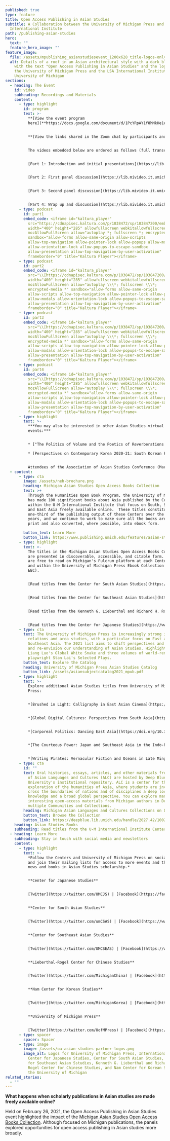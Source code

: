```yaml
---
published: true
type: feature
title: Open Access Publishing in Asian Studies
subtitle: A Collaboration between the University of Michigan Press and
  International Institute
path: /publishing-asian-studies
hero:
  text: ""
  feature_hero_image: ""
feature_image:
  file: /assets/mpublishing_asianstudiesevent_1200x628_title-logos-only.png
  alt: Details of a roof in an Asian architectural style with a dark blue overlay,
    with the text "Open Access Publishing in Asian Studies" and the logos for
    the University of Michigan Press and the LSA International Institute,
    University of Michigan
sections:
  - heading: The Event
    id: video
    subheading: Recordings and Materials
    content:
      - type: highlight
        id: program
        text: >-
          **[View the event program
          here](**https://docs.google.com/document/d/1PcYRpAY1f8hMkHe1eNLa-1z611QUvz_1PvaanWWQ85E/edit?usp=sharing**)**


          **[View the links shared in the Zoom chat by participants and attendees here](assets/open-access-publishing-in-asian-studies_chat-links.pdf)**


          The videos embedded below are ordered as follows (full transcripts and other context are available at the links):


          [Part 1: Introduction and initial presentations](https://lib.mivideo.it.umich.edu/media/t/1_xyh4fgx2)


          [Part 2: First panel discussion](https://lib.mivideo.it.umich.edu/media/t/1_6go3vfuu)


          [Part 3: Second panel discussion](https://lib.mivideo.it.umich.edu/media/t/1_aqwuhax1)


          [Part 4: Wrap up and discussion](https://lib.mivideo.it.umich.edu/media/t/1_m4kurqfw)
      - type: podcast
        id: part1
        embed_code: <iframe id="kaltura_player"
          src="https://cdnapisec.kaltura.com/p/1038472/sp/103847200/embedIframeJs/uiconf_id/20515051/partner_id/1038472?iframeembed=true&playerId=kaltura_player&entry_id=1_xyh4fgx2&flashvars[streamerType]=auto&amp;flashvars[localizationCode]=en&amp;flashvars[leadWithHTML5]=true&amp;flashvars[sideBarContainer.plugin]=true&amp;flashvars[sideBarContainer.position]=left&amp;flashvars[sideBarContainer.clickToClose]=true&amp;flashvars[chapters.plugin]=true&amp;flashvars[chapters.layout]=vertical&amp;flashvars[chapters.thumbnailRotator]=false&amp;flashvars[streamSelector.plugin]=true&amp;flashvars[EmbedPlayer.SpinnerTarget]=videoHolder&amp;flashvars[dualScreen.plugin]=true&amp;flashvars[Kaltura.addCrossoriginToIframe]=true&amp;&wid=1_xeciglha"
          width="400" height="285" allowfullscreen webkitallowfullscreen
          mozAllowFullScreen allow="autoplay *; fullscreen *; encrypted-media *"
          sandbox="allow-forms allow-same-origin allow-scripts
          allow-top-navigation allow-pointer-lock allow-popups allow-modals
          allow-orientation-lock allow-popups-to-escape-sandbox
          allow-presentation allow-top-navigation-by-user-activation"
          frameborder="0" title="Kaltura Player"></iframe>
      - type: podcast
        id: part2
        embed_code: <iframe id="kaltura_player"
          src="\\[https://cdnapisec.​kaltura.com/p/1038472/sp/​103847200/embedIframeJs/​uiconf_id/20515051/partner_id/​1038472?iframeembed=true&​playerId=kaltura\\\_player&entry\\\_​id=1_6go3vfuu&flashvars\[​streamerType]=auto&amp;​flashvars\\\[localizationCode]=​en&amp;flashvars\\\[​leadWithHTML5]=true&amp;​flashvars\\\[sideBarContainer.​plugin]=true&amp;flashvars\\\[​sideBarContainer.position]=​left&amp;flashvars\\\[​sideBarContainer.clickToClose]​=true&amp;flashvars\\\[chapters.​plugin]=true&amp;flashvars\\\[​chapters.layout]=vertical&amp;​flashvars\\\[chapters.​thumbnailRotator]=false&amp;​flashvars\\\[streamSelector.​plugin]=true&amp;flashvars\\\[​EmbedPlayer.SpinnerTarget]=​videoHolder&amp;flashvars\\\[​dualScreen.plugin]=true&amp;​flashvars\\\[Kaltura.​addCrossoriginToIframe]=true&​amp;&wid=1_qcumplpf](https://cdnapisec.kaltura.com/p/1038472/sp/103847200/embedIframeJs/uiconf_id/20515051/partner_id/1038472?iframeembed=true&playerId=kaltura_player&entry_id=1_6go3vfuu&flashvars\\[streamerType]=auto&amp;flashvars\\[localizationCode]=en&amp;flashvars\\[leadWithHTML5]=true&amp;flashvars\\[sideBarContainer.plugin]=true&amp;flashvars\\[sideBarContainer.position]=left&amp;flashvars\\[sideBarContainer.clickToClose]=true&amp;flashvars\\[chapters.plugin]=true&amp;flashvars\\[chapters.layout]=vertical&amp;flashvars\\[chapters.thumbnailRotator]=false&amp;flashvars\\[streamSelector.plugin]=true&amp;flashvars\\[EmbedPlayer.SpinnerTarget]=videoHolder&amp;flashvars\\[dualScreen.plugin]=true&amp;flashvars\\[Kaltura.addCrossoriginToIframe]=true&amp;&wid=1_qcumplpf)"
          width="400" height="285" allowfullscreen webkitallowfullscreen
          mozAllowFullScreen allow="autoplay \\\*; fullscreen \\\*;
          encrypted-media *" sandbox="allow-forms allow-same-origin
          allow-scripts allow-top-navigation allow-pointer-lock allow-popups
          allow-modals allow-orientation-lock allow-popups-to-escape-sandbox
          allow-presentation allow-top-navigation-by-user-​activation"
          frameborder="0" title="Kaltura Player"></iframe>
      - type: podcast
        id: part3
        embed_code: <iframe id="kaltura_player"
          src="\\[https://cdnapisec.​kaltura.com/p/1038472/sp/​103847200/embedIframeJs/​uiconf_id/20515051/partner_id/​1038472?iframeembed=true&​playerId=kaltura\\\_player&entry\\\_​id=1_aqwuhax1&flashvars\[​streamerType]=auto&amp;​flashvars\\\[localizationCode]=​en&amp;flashvars\\\[​leadWithHTML5]=true&amp;​flashvars\\\[sideBarContainer.​plugin]=true&amp;flashvars\\\[​sideBarContainer.position]=​left&amp;flashvars\\\[​sideBarContainer.clickToClose]​=true&amp;flashvars\\\[chapters.​plugin]=true&amp;flashvars\\\[​chapters.layout]=vertical&amp;​flashvars\\\[chapters.​thumbnailRotator]=false&amp;​flashvars\\\[streamSelector.​plugin]=true&amp;flashvars\\\[​EmbedPlayer.SpinnerTarget]=​videoHolder&amp;flashvars\\\[​dualScreen.plugin]=true&amp;​flashvars\\\[Kaltura.​addCrossoriginToIframe]=true&​amp;&wid=1_w1f1u8ws](https://cdnapisec.kaltura.com/p/1038472/sp/103847200/embedIframeJs/uiconf_id/20515051/partner_id/1038472?iframeembed=true&playerId=kaltura_player&entry_id=1_aqwuhax1&flashvars\\[streamerType]=auto&amp;flashvars\\[localizationCode]=en&amp;flashvars\\[leadWithHTML5]=true&amp;flashvars\\[sideBarContainer.plugin]=true&amp;flashvars\\[sideBarContainer.position]=left&amp;flashvars\\[sideBarContainer.clickToClose]=true&amp;flashvars\\[chapters.plugin]=true&amp;flashvars\\[chapters.layout]=vertical&amp;flashvars\\[chapters.thumbnailRotator]=false&amp;flashvars\\[streamSelector.plugin]=true&amp;flashvars\\[EmbedPlayer.SpinnerTarget]=videoHolder&amp;flashvars\\[dualScreen.plugin]=true&amp;flashvars\\[Kaltura.addCrossoriginToIframe]=true&amp;&wid=1_w1f1u8ws)"
          width="400" height="285" allowfullscreen webkitallowfullscreen
          mozAllowFullScreen allow="autoplay \\\*; fullscreen \\\*;
          encrypted-media *" sandbox="allow-forms allow-same-origin
          allow-scripts allow-top-navigation allow-pointer-lock allow-popups
          allow-modals allow-orientation-lock allow-popups-to-escape-sandbox
          allow-presentation allow-top-navigation-by-user-​activation"
          frameborder="0" title="Kaltura Player"></iframe>
      - type: podcast
        id: part4
        embed_code: <iframe id="kaltura_player"
          src="\\[https://cdnapisec.​kaltura.com/p/1038472/sp/​103847200/embedIframeJs/​uiconf_id/20515051/partner_id/​1038472?iframeembed=true&​playerId=kaltura\\\_player&entry\\\_​id=1_m4kurqfw&flashvars\[​streamerType]=auto&amp;​flashvars\\\[localizationCode]=​en&amp;flashvars\\\[​leadWithHTML5]=true&amp;​flashvars\\\[sideBarContainer.​plugin]=true&amp;flashvars\\\[​sideBarContainer.position]=​left&amp;flashvars\\\[​sideBarContainer.clickToClose]​=true&amp;flashvars\\\[chapters.​plugin]=true&amp;flashvars\\\[​chapters.layout]=vertical&amp;​flashvars\\\[chapters.​thumbnailRotator]=false&amp;​flashvars\\\[streamSelector.​plugin]=true&amp;flashvars\\\[​EmbedPlayer.SpinnerTarget]=​videoHolder&amp;flashvars\\\[​dualScreen.plugin]=true&amp;​flashvars\\\[Kaltura.​addCrossoriginToIframe]=true&​amp;&wid=1_19c1krfl](https://cdnapisec.kaltura.com/p/1038472/sp/103847200/embedIframeJs/uiconf_id/20515051/partner_id/1038472?iframeembed=true&playerId=kaltura_player&entry_id=1_m4kurqfw&flashvars\\[streamerType]=auto&amp;flashvars\\[localizationCode]=en&amp;flashvars\\[leadWithHTML5]=true&amp;flashvars\\[sideBarContainer.plugin]=true&amp;flashvars\\[sideBarContainer.position]=left&amp;flashvars\\[sideBarContainer.clickToClose]=true&amp;flashvars\\[chapters.plugin]=true&amp;flashvars\\[chapters.layout]=vertical&amp;flashvars\\[chapters.thumbnailRotator]=false&amp;flashvars\\[streamSelector.plugin]=true&amp;flashvars\\[EmbedPlayer.SpinnerTarget]=videoHolder&amp;flashvars\\[dualScreen.plugin]=true&amp;flashvars\\[Kaltura.addCrossoriginToIframe]=true&amp;&wid=1_19c1krfl)"
          width="400" height="285" allowfullscreen webkitallowfullscreen
          mozAllowFullScreen allow="autoplay \\\*; fullscreen \\\*;
          encrypted-media *" sandbox="allow-forms allow-same-origin
          allow-scripts allow-top-navigation allow-pointer-lock allow-popups
          allow-modals allow-orientation-lock allow-popups-to-escape-sandbox
          allow-presentation allow-top-navigation-by-user-​activation"
          frameborder="0" title="Kaltura Player"></iframe>
      - type: highlight
        text: >-
          ***You may also be interested in other Asian Studies virtual
          events:***


          * ["The Politics of Volume and the Poetics of Reverberations across the Black Pacific"](https://ii.umich.edu/cjs/news-events/events.detail.html/79852-20509609.html) | Will Bridges, University of Rochester | April 15, 12:00-1:30 PM ET | Hosted by the Center for Japanese Studies at the University of Michigan

          * [Perspectives on Contemporary Korea 2020-21: South Korean Film Industry Virtual Conference](<* https://ii.umich.edu/ncks/news-events/events/conferences---symposia/perspectives-on-contemporary-korea/perspectives-on-contemporary-korea-2020-21.html>) | Sangjoon Lee (Nanyang Technological University), Dal Yong Jin (Simon Fraser University), Junhyoung Cho (Korean Film Archive), Nojin Kwak (University of Michigan) | April 12-16 | Hosted by the Nam Center for Korean Studies at the University of Michigan


          Attendees of the Association of Asian Studies Conference (March 21-26, 2021) can also look for our University of Michigan Press and International Institute virtual booth.
  - content:
      - type: cta
        image: /assets/neh-brochure.png
        heading: Michigan Asian Studies Open Access Books Collection
        text: >+
          Through the Humanities Open Book Program, the University of Michigan
          has made 100 significant books about Asia published by the Centers
          within the U-M International Institute that focus on South, Southeast,
          and East Asia freely available online.  These titles constitute just
          one-third of the publishing output of these Centers over the last 50
          years, and we continue to work to make sure all the books are back in
          print and also converted, where possible, into ebook form.

        button_text: Learn More
        button_link: https://www.publishing.umich.edu/features/asian-studies
      - type: highlight
        text: >-
          The titles in the Michigan Asian Studies Open Access Books Collection
          are presented in discoverable, accessible, and citable form. The books
          are free to read on Michigan's Fulcrum platform at each Center’s page
          and within the University of Michigan Press Ebook Collection (UMP
          EBC).


          [Read titles from the Center for South Asian Studies](https://www.fulcrum.org/csas)


          [Read titles from the Center for Southeast Asian Studies](https://www.fulcrum.org/cseas)


          [Read titles from the Kenneth G. Lieberthal and Richard H. Rogel Center for Chinese Studies](https://www.fulcrum.org/lrccs)


          [Read titles from the Center for Japanese Studies](https://www.fulcrum.org/cjs)
      - type: cta
        text: The University of Michigan Press is increasingly strong in international
          relations and area studies, with a particular focus on East and
          Southeast Asia. The 2021 list aims to shift perspectives and challenge
          and re-envision our understanding of Asian Studies. Highlights include
          Liang Luo's Global White Snake and three volumes of world-renowned
          playwright Stan Lai's Selected Plays.
        button_text: Explore the Catalog
        heading: University of Michigan Press Asian Studies Catalog
        button_link: /assets/asiansubjectcatalog2021_mpub.pdf
      - type: highlight
        text: >-
          Explore additional Asian Studies titles from University of Michigan
          Press:


          *[Brushed in Light: Calligraphy in East Asian Cinema](https://doi.org/10.3998/mpub.11373292)* by Markus Nornes


          *[Global Digital Cultures: Perspectives from South Asia](https://doi.org/10.3998/mpub.9561751)* edited by Aswin Punathambekar and Sriram Mohan


          *[Corporeal Politics: Dancing East Asia](https://doi.org/10.3998/mpub.11521701)* edited by Katherine Mezur and Emily Wilcox[](https://doi.org/10.3998/mpub.11373292)[](https://www.press.umich.edu/11859489/courteous_power)


          *[The Courteous Power: Japan and Southeast Asia in the Indo-Pacific Era](https://www.press.umich.edu/11859489/courteous_power)* edited by John D. Ciorciari and Kiyoteru Tsutsui[](https://www.press.umich.edu/11564671/writing_pirates)


          *[Writing Pirates: Vernacular Fiction and Oceans in Late Ming China](https://www.press.umich.edu/11564671/writing_pirates)* by Yuanfei Wang[](https://doi.org/10.3998/mpub.11373292)
      - type: cta
        id: ""
        text: Oral histories, essays, articles, and other materials from the Department
          of Asian Languages and Cultures (ALC) are hosted by Deep Blue, the
          University's institutional repository. ALC is a center for the
          exploration of the humanities of Asia, where students are invited to
          cross the boundaries of nations and of disciplines a deep local
          knowledge and a broad global perspective. You can explore many other
          interesting open-access materials from Michigan authors in Deep Blue's
          multiple Communities and Collections.
        heading: Michigan Asian Languages and Cultures Collections on Deep Blue
        button_text: Browse the Collection
        button_link: https://deepblue.lib.umich.edu/handle/2027.42/100257
    heading: Asian Studies Books
    subheading: Read titles from the U-M International Institute Centers and U-M Press
  - heading: Learn More
    subheading: Stay in touch with social media and newsletters
    content:
      - type: highlight
        text: >-
          *Follow the Centers and University of Michigan Press on social media
          and join their mailing lists for access to more events and the latest
          news and books in Asian Studies scholarship.*


          **Center for Japanese Studies**


          [Twitter](https://twitter.com/UMCJS) | [Facebook](https://facebook.com/umcjs) | [YouTube](https://www.youtube.com/user/umcjs) | [Mailing List](https://ii.umich.edu/cjs/about-us/contact-us.html)


          **Center for South Asian Studies**


          [Twitter](https://twitter.com/umCSAS) | [Facebook](https://www.facebook.com/UMCSAS) | [YouTube](https://www.youtube.com/user/umcsas) | [Mailing List](https://ii.umich.edu/csas/about/contact-us.html)


          **Center for Southeast Asian Studies**


          [Twitter](https://twitter.com/UMCSEAS) | [Facebook](https://www.facebook.com/umcseas) | [YouTube](https://www.youtube.com/user/umcseas) | [Mailing List](http://eepurl.com/c9jGVD)


          **Lieberthal-Rogel Center for Chinese Studies** 


          [Twitter](https://twitter.com/MichiganChina) | [Facebook](https://www.facebook.com/centerforchinesestudies) | [YouTube](https://www.youtube.com/channel/UCh1JmoKwIMuzdJbxMyiQrQw) | [Mailing List](https://ii.umich.edu/lrccs/about-us/contact-us.html)


          **Nam Center for Korean Studies** 


          [Twitter](https://twitter.com/MichiganKorea) | [Facebook](https://www.facebook.com/NamCenter) | [YouTube](https://www.youtube.com/channel/UCS3WxYxar3WJvcHLRiQh-Tg) | [Mailing List](https://ii.umich.edu/ncks/about-us/join-our-e-mail-list.html)


          **University of Michigan Press**


          [Twitter](https://twitter.com/UofMPress) | [Facebook](https://www.facebook.com/pages/University-of-Michigan-Press/37383103953?ref=ts) | [YouTube](https://www.youtube.com/user/umichpress) | [Mailing List](https://www.press.umich.edu/ordering/emaillist)
      - type: spacer
        spacer: Spacer
      - type: image
        image: /assets/oa-asian-studies-partner-logos.png
        image_alt: Logos for University of Michigan Press, International Institute,
          Center for Japanese Studies, Center for South Asian Studies, Center
          for Southeast Asian Sstudies, Kenneth G. Lieberthal and Richard H.
          Rogel Center for Chinese Studies, and Nam Center for Korean Studies at
          the University of Michigan
related_stories:
  - ""
---
```

**What happens when scholarly publications in Asian studies are made freely available online?**

Held on February 26, 2021, the Open Access Publishing in Asian Studies event highlighted the impact of the <a href="https://www.publishing.umich.edu/features/asian-studies" onclick="ga('send','event','asian-studies','click','neh feature');">Michigan Asian Studies Open Access Books Collection</a>. Although focused on Michigan publications, the panels explored opportunities for open access publishing in Asian studies more broadly.